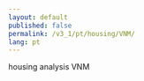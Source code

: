 ```yaml
---
layout: default
published: false
permalink: /v3_1/pt/housing/VNM/
lang: pt
---
```


housing analysis VNM
